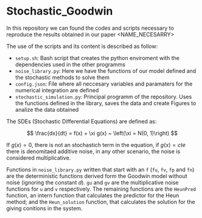 # Stochastic_Goodwin
In this repository we can found the codes and scripts necessary to reproduce the results obtained in our paper <NAME_NECESARRY>

The use of the scripts and its content is described as follow:

* `setup.sh`: Bash script that creates the python enviroment with the dependencies used in the other programms
* `noise_library.py`: Here we have the functions of our model defined and the stochastic methods to solve them
* `config.json`: File where all neccesary variables and paramaters for the numerical integration are defined
* `stochastic_simulation.py`: Principal programm of the repository. Uses the functions defined in the library, saves the data and create Figures to analize the data obtained

The SDEs (Stochastic Differential Equations) are defined as:

$$
\frac{dx}{dt} = f(x) + \xi g(x) ~ \left(\xi = N(0, 1)\right)
$$

If $g(x) = 0$, there is not an stochastich term in the equation, if $g(x) = cte$ there is denomitaed additive noise, in any other scenario, the noise is considered multiplicative.

Functions in `noise_library.py` written that start with an `f` (`fu`, `fv`, `fp` and `fn`) are the deterministic functions derived form the Goodwin model without noise (ignoring the constant $d$). `gu` and `gv` are the multiplicative noise functions for `u` and `v` respectively. The remaining functions are the `HeunPred` function, an intern function that calculates the predictor for the Heun method; and the `Heun_solution` function, that calculates the solution for the giving conitions in the system.  

